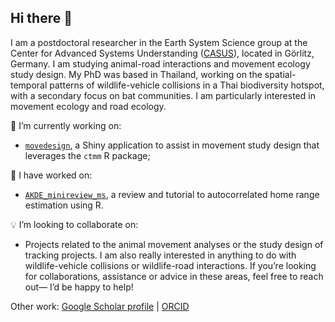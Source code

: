 
## Hi there 👋

I am a postdoctoral researcher in the Earth System Science group at the Center for Advanced Systems Understanding ([CASUS](https://www.casus.science/)), located in Görlitz, Germany. I am studying animal-road interactions and movement ecology study design. My PhD was based in Thailand, working on the spatial-temporal patterns of wildlife-vehicle collisions in a Thai biodiversity hotspot, with a secondary focus on bat communities. I am particularly interested in movement ecology and road ecology.

🚧 I’m currently working on:
  - [`movedesign`](https://github.com/ecoisilva/movedesign), a Shiny application to assist in movement study design that leverages the `ctmm` R package;

🔭 I have worked on:
  - [`AKDE_minireview_ms`](https://github.com/ecoisilva/AKDE_minireview), a review and tutorial to autocorrelated home range estimation using R.

💡 I’m looking to collaborate on:
  - Projects related to the animal movement analyses or the study design of tracking projects. I am also really interested in anything to do with wildlife-vehicle collisions or wildlife-road interactions. If you’re looking for collaborations, assistance or advice in these areas, feel free to reach out— I’d be happy to help!
  
Other work:
[Google Scholar profile](https://scholar.google.com/citations?hl=en&user=dRvr6IYAAAAJ&view_op=list_works&sortby=pubdate) | [ORCID](https://orcid.org/0000-0003-4850-6193)

<!--
- 🔭 I’m currently working on ...
- 🌱 I’m currently learning ...
- 👯 I’m looking to collaborate on ...
- 🤔 I’m looking for help with ...
- 💬 Ask me about ...
- 📫 How to reach me: ...
- 😄 Pronouns: ...
- ⚡ Fun fact: ...
-->
  